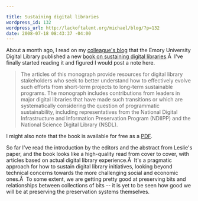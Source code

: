 ```yaml
--- 

title: Sustaining digital libraries
wordpress_id: 132
wordpress_url: http://lackoftalent.org/michael/blog/?p=132
date: 2008-07-18 08:43:37 -04:00
---
```

About a month ago, I read on my <a href="http://digitaleccentric.blogspot.com/2008/06/strategies-for-sustaining-digital.html" target="_blank">colleague's blog</a> that the Emory University Digital Library published a new <a href="http://digital.library.emory.edu/SSDL" target="_blank">book on sustaining digital libraries</a>.Â  I've finally started reading it and figured I would post a note here.
<blockquote>The articles of this monograph provide resources for digital library stakeholders who seek to better understand how to effectively evolve such efforts from short-term projects to long-term sustainable programs. The monograph includes contributions from leaders in major digital libraries that have made such transitions or which are systematically considering the question of programmatic sustainability, including representatives from the National Digital Infrastructure and Information Preservation Program (NDIIPP) and the National Science Digital Library (NSDL).</blockquote>
I might also note that the book is available for free as a <a href="http://metascholar.org/publications/StrategiesforSustainingDigitalLibraries.pdf" target="_blank">PDF</a>.

So far I've read the introduction by the editors and the abstract from Leslie's paper, and the book looks like a high-quality read from cover to cover, with articles based on actual digital library experience.Â  It's a pragmatic approach for how to sustain digital library initiatives, looking beyond technical concerns towards the more challenging social and economic ones.Â  To some extent, we are getting pretty good at preserving bits and relationships between collections of bits -- it is yet to be seen how good we will be at preserving the preservation systems themselves.
